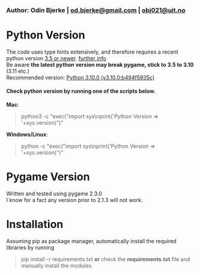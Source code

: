 ### Author: Odin Bjerke | <od.bjerke@gmail.com> | <obj021@uit.no>  

# Python Version
The code uses type hints extensively, and therefore requires a recent python version [3.5 or newer](https://docs.python.org/3/library/typing.html). [further info](https://peps.python.org/topic/typing/)  
Be aware **the latest python version may break pygame, stick to 3.5 to 3.10** (3.11 etc.)  
Recommended version: [Python 3.10.0 (v3.10.0:b494f5935c)](https://www.python.org/downloads/release/python-3100/)  
#### Check python version by running one of the scripts below.
**Mac**:  
>python3 -c "exec(\"import sys\nprint('Python Version => '+sys.version)\")"  

**Windows/Linux**:  
>python -c "exec(\"import sys\nprint('Python Version => '+sys.version)\")"  

# Pygame Version
Written and tested using pygame 2.3.0  
I know for a fact any version prior to 2.1.3 will not work.  

# Installation
Assuming pip as package manager, automatically install the required libraries by running  
>pip install -r requirements.txt
__or__ check the __requirements.txt__ file and manually install the modules.  
